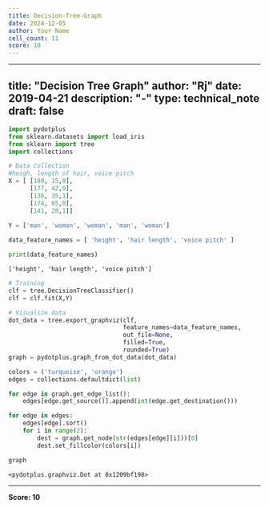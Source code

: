 ```yaml
---
title: Decision-Tree-Graph
date: 2024-12-05
author: Your Name
cell_count: 11
score: 10
---
```


---
title: "Decision Tree Graph"
author: "Rj"
date: 2019-04-21
description: "-"
type: technical_note
draft: false
---

```python
import pydotplus
from sklearn.datasets import load_iris
from sklearn import tree
import collections
```


```python
# Data Collection
#heigh, length of hair, voice pitch
X = [ [180, 15,0],     
      [177, 42,0],
      [136, 35,1],
      [174, 65,0],
      [141, 28,1]]
```


```python
Y = ['man', 'woman', 'woman', 'man', 'woman']    
 
data_feature_names = [ 'height', 'hair length', 'voice pitch' ]
```


```python
print(data_feature_names)
```

    ['height', 'hair length', 'voice pitch']



```python
# Training
clf = tree.DecisionTreeClassifier()
clf = clf.fit(X,Y)
```


```python
# Visualize data
dot_data = tree.export_graphviz(clf,
                                feature_names=data_feature_names,
                                out_file=None,
                                filled=True,
                                rounded=True)
graph = pydotplus.graph_from_dot_data(dot_data)
```


```python
colors = ('turquoise', 'orange')
edges = collections.defaultdict(list)
```


```python
for edge in graph.get_edge_list():
    edges[edge.get_source()].append(int(edge.get_destination()))
```


```python
for edge in edges:
    edges[edge].sort()    
    for i in range(2):
        dest = graph.get_node(str(edges[edge][i]))[0]
        dest.set_fillcolor(colors[i])
```


```python
graph
```




    <pydotplus.graphviz.Dot at 0x1209bf198>




---
**Score: 10**